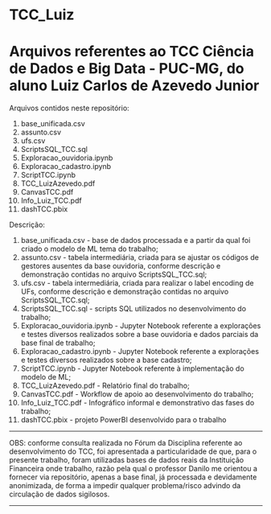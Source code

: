 # TCC_Luiz
Arquivos referentes ao TCC Ciência de Dados e Big Data - PUC-MG, do aluno Luiz Carlos de Azevedo Junior
=======================================================================================================
Arquivos contidos neste repositório:

1) base_unificada.csv
2) assunto.csv
3) ufs.csv
4) ScriptsSQL_TCC.sql
5) Exploracao_ouvidoria.ipynb
6) Exploracao_cadastro.ipynb
7) ScriptTCC.ipynb
8) TCC_LuizAzevedo.pdf
9) CanvasTCC.pdf
10) Info_Luiz_TCC.pdf
11) dashTCC.pbix


Descrição:

1) base_unificada.csv - base de dados processada e a partir da qual foi criado o modelo de ML tema do trabalho;
2) assunto.csv - tabela intermediária, criada para se ajustar os códigos de gestores ausentes da base ouvidoria, conforme descrição e demonstração contidas no arquivo ScriptsSQL_TCC.sql;
3) ufs.csv - tabela intermediária, criada para realizar o label encoding de UFs, conforme descrição e demonstração contidas no arquivo ScriptsSQL_TCC.sql;
4) ScriptsSQL_TCC.sql - scripts SQL utilizados no desenvolvimento do trabalho;
5) Exploracao_ouvidoria.ipynb - Jupyter Notebook referente a explorações e testes diversos realizados sobre a base ouvidoria e dados parciais da base final de trabalho;
6) Exploracao_cadastro.ipynb - Jupyter Notebook referente a explorações e testes diversos realizados sobre a base cadastro;
7) ScriptTCC.ipynb - Jupyter Notebook referente à implementação do modelo de ML;
8) TCC_LuizAzevedo.pdf - Relatório final do trabalho;
9) CanvasTCC.pdf - Workflow de apoio ao desenvolvimento do trabalho;
10) Info_Luiz_TCC.pdf - Infográfico informal e demonstrativo das fases do trabalho;
11) dashTCC.pbix - projeto PowerBI desenvolvido para o trabalho

*********************************************************************************************************************************************************************************
OBS: conforme consulta realizada no Fórum da Disciplina referente ao desenvolvimento do TCC, foi apresentada a particularidade de que, para o presente trabalho, foram utilizadas 
bases de dados reais da Instituição Financeira onde trabalho, razão pela qual o professor Danilo me orientou a fornecer via repositório, apenas a base final, já processada e devidamente anonimizada, de forma a impedir qualquer problema/risco advindo da circulação de dados sigilosos.
*********************************************************************************************************************************************************************************
